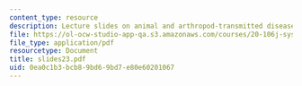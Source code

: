 ```yaml
---
content_type: resource
description: Lecture slides on animal and arthropod-transmitted diseases.
file: https://ol-ocw-studio-app-qa.s3.amazonaws.com/courses/20-106j-systems-microbiology-fall-2006/0ea0c1b3bcb89bd69bd7e80e60201067_slides23.pdf
file_type: application/pdf
resourcetype: Document
title: slides23.pdf
uid: 0ea0c1b3-bcb8-9bd6-9bd7-e80e60201067
---
```

